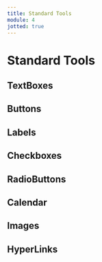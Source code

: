 ```yaml
---
title: Standard Tools
module: 4
jotted: true
---
```


# Standard Tools

## TextBoxes

## Buttons

## Labels

## Checkboxes

## RadioButtons

## Calendar

## Images

## HyperLinks